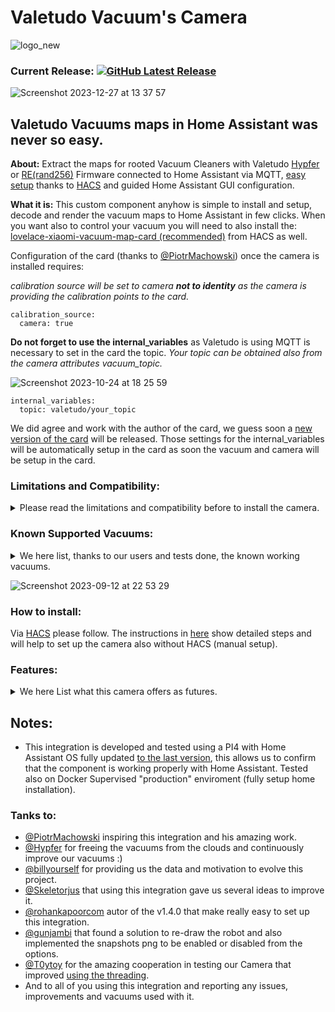 [releases_shield]: https://img.shields.io/github/release/sca075/valetudo_vacuum_camera.svg?style=popout
[latest_release]: https://github.com/sca075/valetudo_vacuum_camera/releases/latest

# Valetudo Vacuum's Camera

![logo_new](https://github.com/sca075/valetudo_vacuum_camera/assets/82227818/b1f5a523-7a20-4ddd-b345-84755920458c)

### Current Release: [![GitHub Latest Release][releases_shield]][latest_release]

![Screenshot 2023-12-27 at 13 37 57](https://github.com/sca075/valetudo_vacuum_camera/assets/82227818/4f1f76ee-b507-4fde-b1bd-32e6980873cb)


## Valetudo Vacuums maps in Home Assistant was never so easy.

**About:**
Extract the maps for rooted Vacuum Cleaners with Valetudo [Hypfer](https://valetudo.cloud/) or [RE(rand256)](https://github.com/rand256/valetudo) Firmware connected to Home Assistant via MQTT, [easy setup](./docs/install.md) thanks to [HACS](https://hacs.xyz/)  and guided Home Assistant GUI configuration.

**What it is:** 
This custom component anyhow is simple to install and setup, decode and render the vacuum maps to Home Assistant in few clicks. 
When you want also to control your vacuum you will need to also install the:
[lovelace-xiaomi-vacuum-map-card (recommended)](https://github.com/PiotrMachowski/lovelace-xiaomi-vacuum-map-card) from HACS as well.

Configuration of the card (thanks to [@PiotrMachowski](https://github.com/PiotrMachowski)) once the camera is installed requires:

*calibration source will be set to camera **not to identity** as the camera is providing the calibration points to the card.*
```
calibration_source: 
  camera: true 
```

**Do not forget to use the internal_variables** as Valetudo is using MQTT is necessary to set in the card the topic.
*Your topic can be obtained also from the camera attributes vacuum_topic.* 

![Screenshot 2023-10-24 at 18 25 59](https://github.com/sca075/valetudo_vacuum_camera/assets/82227818/080b7bcb-19f1-4415-870f-2285329e7ce9)

```
internal_variables: 
  topic: valetudo/your_topic  
```

We did agree and work with the author of the card, we guess soon a [new version of the card](https://github.com/PiotrMachowski/lovelace-xiaomi-vacuum-map-card/actions/runs/7005593157) will be released.
Those settings for the internal_variables will be automatically setup in the card as soon the vacuum and camera will be setup in the card.

### Limitations and Compatibility:
<details>
   <summary>
      Please read the limitations and compatibility before to install the camera.
   </summary>

I kindly ask for your understanding regarding any limitations you may encounter with this custom component.
While it's been extensively tested on a PI4 8GB, hardware below PI4 8GB may face issues. **Your feedback on such platforms is invaluable**;
please report any problems you encounter.
As a team of one, I'm diligently working to address compatibility across all environments, but this process takes time. In the interim, you can utilize [ValetudoPNG](https://github.com/erkexzcx/valetudopng) as an alternative on unsupported platforms.
Your support in making this component compatible with all environments is greatly appreciated. If you'd like to contribute, whether through code or time, please consider joining our efforts.
For further details on how the camera operates and how you can contribute, refer to the Wiki section of this project. Your patience and assistance are crucial as we strive toward our goal of universal compatibility.

- PROXMOX: The camera is not properly working on Proxmox, we are working to make it compatible.
- PI3 4GB: The camera is working on PI3 4GB, anyhow no chance there to run two vacuums cameras at the same time.
- PI4 4GB: The camera is working on PI4 4GB, anyhow run two vacuums cameras at the same time isn't advised.
</details>


### Known Supported Vacuums:
<details><summary>We here list, thanks to our users and tests done, the known working vacuums.</summary>

- Dreame D9
- Dreame Z10 Pro
- Dreame L10s Ultra
- Mi Robot Vacuum-Mop P
- Roborock.S5 / S50 / S55 (Gen.2)
- Roborock.S6
- Roborock.S7
- Roborock.S8
- Roborock.V1 (Gen.1)
- Xiaomi C1
- In general, **it works with all flashed Valetudo Hypfer or RE(rand256) vacuums**.

</details>

![Screenshot 2023-09-12 at 22 53 29](https://github.com/sca075/valetudo_vacuum_camera/assets/82227818/4f5981e3-39f2-449a-8a43-39870631e9a1)


### How to install:
Via [HACS](https://hacs.xyz//setup/download) please follow. The instructions in [here](./docs/install.md) show detailed steps and will help to set up the camera also without HACS (manual setup).

### Features: 
<details><summary> We here List what this camera offers as futures.</summary>

1) **Automatically Generate the calibration points for the lovelace-xiaomi-vacuum-map-card** to ensure full compatibility to this user-friendly card.
2) **Automatically Generate rooms based configuration when vacuum support this functionality**, this will allow you to configure the rooms quickly on the [lovelace-xiaomi-vacuum-map-card](https://github.com/PiotrMachowski/lovelace-xiaomi-vacuum-map-card). Both firmwares are now supported.
3) **The camera take automatically [snapshots](./docs/snapshots.md) (when the vacuum idle/ error / docked)**. It is also possible to save a snapshot using a service call from Home Assistant with the file name and location you want to use.
   ```
   service: camera.snapshot
   target:
     entity_id: camera.valetudo_your_vacuum_camera
   data:
     filename: /config/www/vacuum.png
   ```
4) **Change the image options** directly form the Home Assistant integration UI with a simple click on the integration configuration.
   - **Image Rotation**: 0, 90, 180, 270 (default is 0).
   - [**Trim automatically the images**](./docs/croping_trimming.md). The standard Valetudo images size 5210x5210 or more, are resized automatically (At boot the camera trims and reduces the images sizes).
   - Base colors are the **colors for robot, charger, walls, background, zones etc**.
   - **Rooms colors**, Room 1 is actually also the Floor color (for vacuum that do not support rooms).
   - **[Transparency level](./docs/transparency.md) for all elements and rooms** colours can be also customize.
   - It is possible to **display on the image the vacuum status**, this option add a vacuum status text at the top left of the image. Status and room where the vacuum is will be display on the text filed.
5) This integration make possible to **render multiple vacuums** as per each camera will be named with the vacuum name (example: vacuum.robot1 = camera.robot1_camera.. vacuum.robotx = camera.robotx_camera)
6) The camera as all cameras in HA **supports the ON/OFF service**, it is possible to *suspend and resume the camera streem as desired*.
7) In the attributes is possible to get on what room the vacuum is.
8) No Go, Virtual Walls, Zone Clean, Active Segments and Obstacles are draw on the map when available.
</details>


## Notes:
- This integration is developed and tested using a PI4 with Home Assistant OS fully updated [to the last version](https://www.home-assistant.io/faq/release/), this allows us to confirm that the component is working properly with Home Assistant. Tested also on Docker Supervised "production" enviroment (fully setup home installation).

### Tanks to:
- [@PiotrMachowski](https://github.com/PiotrMachowski) inspiring this integration and his amazing work.
- [@Hypfer](https://github.com/Hypfer) for freeing the vacuums from the clouds and continuously improve our vacuums :)
- [@billyourself](https://github.com/billyourself) for providing us the data and motivation to evolve this project.
- [@Skeletorjus](https://github.com/Skeletorjus) that using this integration gave us several ideas to improve it.
- [@rohankapoorcom](https://github.com/rohankapoorcom) autor of the v1.4.0 that make really easy to set up this integration.
- [@gunjambi](https://github.com/gunjambi) that found a solution to re-draw the robot and also implemented the snapshots png to be enabled or disabled from the options.
- [@T0ytoy](https://github.com/T0ytoy) for the amazing cooperation in testing our Camera that improved [using the threading](https://github.com/sca075/valetudo_vacuum_camera/discussions/71).
- And to all of you using this integration and reporting any issues, improvements and vacuums used with it.

